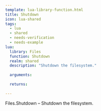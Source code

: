 ```yaml
---
template: lua-library-function.html
title: Shutdown
icon: lua-shared
tags:
  - lua
  - shared
  - needs-verification
  - needs-example
lua:
  library: Files
  function: Shutdown
  realm: shared
  description: "Shutdown the filesystem."
  
  arguments:
  
  returns:
    
---
```


<div class="lua__search__keywords">
Files.Shutdown &#x2013; Shutdown the filesystem.
</div>
